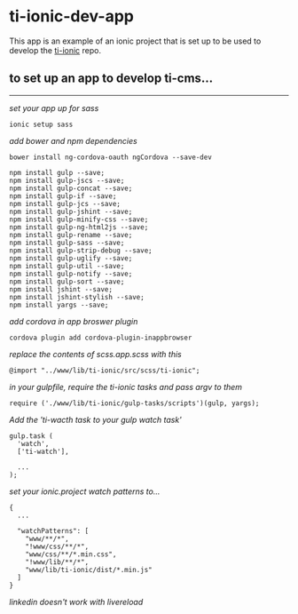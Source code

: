 # ti-ionic-dev-app

This app is an example of an ionic project that is set up to be used to develop the [ti-ionic](https://github.com/toru-interactive/ti-ionic) repo.

to set up an app to develop ti-cms...
-------------------------------------
-------------------------------------

*set your app up for sass*

	ionic setup sass

*add bower and npm dependencies*

	bower install ng-cordova-oauth ngCordova --save-dev

	npm install gulp --save;
	npm install gulp-jscs --save;
	npm install gulp-concat --save;
	npm install gulp-if --save;
	npm install gulp-jcs --save;
	npm install gulp-jshint --save;
	npm install gulp-minify-css --save;
	npm install gulp-ng-html2js --save;
	npm install gulp-rename --save;
	npm install gulp-sass --save;
	npm install gulp-strip-debug --save;
	npm install gulp-uglify --save;
	npm install gulp-util --save;
	npm install gulp-notify --save;
	npm install gulp-sort --save;
	npm install jshint --save;
	npm install jshint-stylish --save;
	npm install yargs --save;

*add cordova in app broswer plugin*

	cordova plugin add cordova-plugin-inappbrowser

*replace the contents of scss.app.scss with this*

	@import "../www/lib/ti-ionic/src/scss/ti-ionic";

*in your gulpfile, require the ti-ionic tasks and pass argv to them*

	require ('./www/lib/ti-ionic/gulp-tasks/scripts')(gulp, yargs);

*Add the 'ti-wacth task to your gulp watch task'*

	gulp.task (
	  'watch',
	  ['ti-watch'],

	  ...
	);

*set your ionic.project watch patterns to...*

	{
	  ...

	  "watchPatterns": [
		"www/**/*",
		"!www/css/**/*",
		"www/css/**/*.min.css",
		"!www/lib/**/*",
		"www/lib/ti-ionic/dist/*.min.js"
	  ]
	}

*linkedin doesn't work with livereload*
